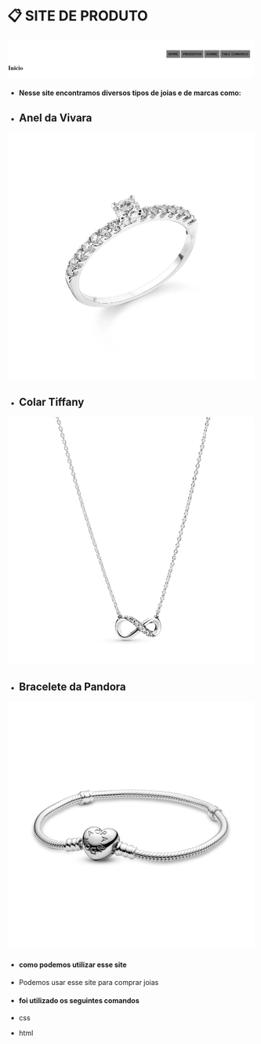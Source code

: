 <h1> 📋 SITE DE PRODUTO </h1>

![imagem inicial](imagem%20inicial.png)

* <h4> Nesse site encontramos diversos tipos de joias e de marcas como: </h4>
* <h2> Anel da Vivara </h2> 
![imagem anel](imgvivara.webp)
* <h2> Colar Tiffany </h2> 
![imagem colar](colartiffany.png)
* <h2> Bracelete da Pandora </h2>  
![imagem bracelete](Pandora%201.png)

* <h4> como podemos utilizar esse site </h4> 
* Podemos usar esse site para comprar joias

* <h4>foi utilizado os seguintes comandos</h4> 
* css 
* html 

